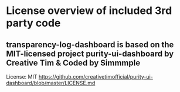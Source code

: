# License overview of included 3rd party code

## transparency-log-dashboard is based on the MIT-licensed project purity-ui-dashboard by Creative Tim & Coded by Simmmple

License: MIT
https://github.com/creativetimofficial/purity-ui-dashboard/blob/master/LICENSE.md
